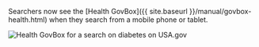 Searchers now see the [Health GovBox]({{ site.baseurl }}/manual/govbox-health.html) when they search from a mobile phone or tablet.

![Health GovBox for a search on diabetes on USA.gov](https://d3qcdigd1fhos0.cloudfront.net/blog/img/feature-2014-02-01-newserp-health-gb.png "Health GovBox for a search on diabetes on USA.gov")